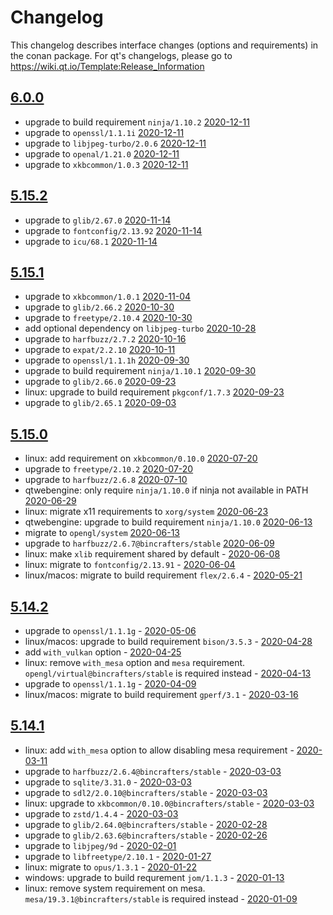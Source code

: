 # Changelog

This changelog describes interface changes (options and requirements) in the conan package. For qt's changelogs, please go to https://wiki.qt.io/Template:Release_Information

## [6.0.0](https://bintray.com/bincrafters/public-conan/qt%3Abincrafters/6.0.0%3Astable)
- upgrade to build requirement `ninja/1.10.2` [2020-12-11](https://github.com/bincrafters/conan-qt/commit/972f0489953f90d598c6c4d5ab9a7e30a7a1c043)
- upgrade to `openssl/1.1.1i` [2020-12-11](https://github.com/bincrafters/conan-qt/commit/972f0489953f90d598c6c4d5ab9a7e30a7a1c043)
- upgrade to `libjpeg-turbo/2.0.6` [2020-12-11](https://github.com/bincrafters/conan-qt/commit/972f0489953f90d598c6c4d5ab9a7e30a7a1c043)
- upgrade to `openal/1.21.0` [2020-12-11](https://github.com/bincrafters/conan-qt/commit/972f0489953f90d598c6c4d5ab9a7e30a7a1c043)
- upgrade to `xkbcommon/1.0.3` [2020-12-11](https://github.com/bincrafters/conan-qt/commit/972f0489953f90d598c6c4d5ab9a7e30a7a1c043)
## [5.15.2](https://bintray.com/bincrafters/public-conan/qt%3Abincrafters/5.15.2%3Astable)
- upgrade to `glib/2.67.0` [2020-11-14](https://github.com/bincrafters/conan-qt/commit/b5b8f20955d93ec0835416acefdb6cb1b647b9f3)
- upgrade to `fontconfig/2.13.92` [2020-11-14](https://github.com/bincrafters/conan-qt/commit/b5b8f20955d93ec0835416acefdb6cb1b647b9f3)
- upgrade to `icu/68.1` [2020-11-14](https://github.com/bincrafters/conan-qt/commit/b5b8f20955d93ec0835416acefdb6cb1b647b9f3)
## [5.15.1](https://bintray.com/bincrafters/public-conan/qt%3Abincrafters/5.15.1%3Astable)
- upgrade to `xkbcommon/1.0.1` [2020-11-04](https://github.com/bincrafters/conan-qt/commit/52f848cd837a4fe90db0d8447215edcb6a17476b)
- upgrade to `glib/2.66.2` [2020-10-30](https://github.com/bincrafters/conan-qt/commit/982a1b9ec6e53b2d1d54880e1adcfa131b7902fd)
- upgrade to `freetype/2.10.4` [2020-10-30](https://github.com/bincrafters/conan-qt/commit/982a1b9ec6e53b2d1d54880e1adcfa131b7902fd)
- add optional dependency on `libjpeg-turbo` [2020-10-28](https://github.com/bincrafters/conan-qt/commit/d504e0907eeb20c407e893f817df4c2c3c9fa08b)
- upgrade to `harfbuzz/2.7.2` [2020-10-16](https://github.com/bincrafters/conan-qt/commit/481728f315c18fb544e34776d5ccc91a6fe79c12)
- upgrade to `expat/2.2.10` [2020-10-11](https://github.com/bincrafters/conan-qt/commit/8e142d657dfcc7b6eca91eba0831bc80d6cacf8b)
- upgrade to `openssl/1.1.1h` [2020-09-30](https://github.com/bincrafters/conan-qt/commit/a43350e71c19f1c7dec4cab41e0aa512024eee86)
- upgrade to build requirement `ninja/1.10.1` [2020-09-30](https://github.com/bincrafters/conan-qt/commit/a43350e71c19f1c7dec4cab41e0aa512024eee86)
- upgrade to `glib/2.66.0` [2020-09-23](https://github.com/bincrafters/conan-qt/commit/a8726297ac049b81b2cae2d2e17fb22e22ece582)
- linux: upgrade to build requirement `pkgconf/1.7.3` [2020-09-23](https://github.com/bincrafters/conan-qt/commit/a8726297ac049b81b2cae2d2e17fb22e22ece582)
- upgrade to `glib/2.65.1` [2020-09-03](https://github.com/bincrafters/conan-qt/commit/761813f2db4e24d098276e6724be405dcfbacb73)
## [5.15.0](https://bintray.com/bincrafters/public-conan/qt%3Abincrafters/5.15.0%3Astable)
- linux: add requirement on `xkbcommon/0.10.0` [2020-07-20](https://github.com/bincrafters/conan-qt/commit/6dadca2c03feaf0a18d8e2b5efc44db8cdf99f3f)
- upgrade to `freetype/2.10.2` [2020-07-20](https://github.com/bincrafters/conan-qt/commit/50e706f02a6654037074ce2a5a3b25e63d482c05)
- upgrade to `harfbuzz/2.6.8` [2020-07-10](https://github.com/bincrafters/conan-qt/commit/16628e59004350230eec8bb62a17b4ae59dc7d11)
- qtwebengine: only require `ninja/1.10.0` if ninja not available in PATH [2020-06-29](https://github.com/bincrafters/conan-qt/commit/d5610e837036337be1487118cdfa887dfaf2b495)
- linux: migrate x11 requirements to `xorg/system` [2020-06-23](https://github.com/bincrafters/conan-qt/commit/d504c309fe8a551b72a580157d5fe47915f8aa74)
- qtwebengine: upgrade to build requirement `ninja/1.10.0` [2020-06-13](https://github.com/bincrafters/conan-qt/commit/52490d71b8a2d6df62d01cecd7d3358536961ca7)
- migrate to `opengl/system` [2020-06-13](https://github.com/bincrafters/conan-qt/commit/52490d71b8a2d6df62d01cecd7d3358536961ca7)
- upgrade to `harfbuzz/2.6.7@bincrafters/stable` [2020-06-09](https://github.com/bincrafters/conan-qt/commit/1a3d13e2e92c81c774a194dc6457e62b4f31bb79)
- linux: make `xlib` requirement shared by default - [2020-06-08](https://github.com/bincrafters/conan-qt/commit/cb1d1e914c0191803e21da9c81ef71de0d7e52c7)
- linux: migrate to `fontconfig/2.13.91` - [2020-06-04](https://github.com/bincrafters/conan-qt/commit/2fe7f984af734fb175a9ecffa14e81ae49a22dbd)
- linux/macos: migrate to build requirement `flex/2.6.4` - [2020-05-21](https://github.com/bincrafters/conan-qt/commit/750851425c3f4217365f5a9aaa9d856e6533fdfd#diff-2b1d42f71f22b7ea0412d7602dec166f)
## [5.14.2](https://bintray.com/bincrafters/public-conan/qt%3Abincrafters/5.14.2%3Astable)
- upgrade to `openssl/1.1.1g` - [2020-05-06](https://github.com/bincrafters/conan-qt/commit/44c706a3a061f8dabe52eead5ee4d54417b4e863)
- linux/macos: upgrade to build requirement `bison/3.5.3` - [2020-04-28](https://github.com/bincrafters/conan-qt/commit/924d23fa77f54c9751c2345f2f01e939dd3dc856)
- add `with_vulkan` option - [2020-04-25](https://github.com/bincrafters/conan-qt/commit/448470871b2d9523a47937eae66621f01f161a1e)
- linux: remove `with_mesa` option and `mesa` requirement. `opengl/virtual@bincrafters/stable` is required instead - [2020-04-13](https://github.com/bincrafters/conan-qt/commit/36f7702b142244cd503e12891d8bc7ac5d37504e)
- upgrade to `openssl/1.1.1g` - [2020-04-09](https://github.com/bincrafters/conan-qt/commit/5c04b3aac2bed31c5422da93db06a07a92cb2844)
- linux/macos: migrate to build requirement `gperf/3.1` - [2020-03-16](https://github.com/bincrafters/conan-qt/commit/229f375d3c5676ab1616ea6ec5ddd75ae8679a6f)
## [5.14.1](https://bintray.com/bincrafters/public-conan/qt%3Abincrafters/5.14.1%3Astable)
- linux: add `with_mesa` option to allow disabling mesa requirement - [2020-03-11](https://github.com/bincrafters/conan-qt/commit/7c2f5bf147a609fb3ecd40549b3de30c21e63d41)
- upgrade to `harfbuzz/2.6.4@bincrafters/stable` - [2020-03-03](https://github.com/bincrafters/conan-qt/commit/39492329fb95ac2e2e1b9a9b37cfc5f74ef4f81c)
- upgrade to `sqlite/3.31.0` - [2020-03-03](https://github.com/bincrafters/conan-qt/commit/39492329fb95ac2e2e1b9a9b37cfc5f74ef4f81c)
- upgrade to `sdl2/2.0.10@bincrafters/stable` - [2020-03-03](https://github.com/bincrafters/conan-qt/commit/39492329fb95ac2e2e1b9a9b37cfc5f74ef4f81c)
- linux: upgrade to `xkbcommon/0.10.0@bincrafters/stable` - [2020-03-03](https://github.com/bincrafters/conan-qt/commit/39492329fb95ac2e2e1b9a9b37cfc5f74ef4f81c)
- upgrade to `zstd/1.4.4` - [2020-03-03](https://github.com/bincrafters/conan-qt/commit/39492329fb95ac2e2e1b9a9b37cfc5f74ef4f81c)
- upgrade to `glib/2.64.0@bincrafters/stable` - [2020-02-28](https://github.com/bincrafters/conan-qt/commit/2a4167dc1a0a008f3570c7b3ff7c48ca5c6bf30f)
- upgrade to `glib/2.63.6@bincrafters/stable` - [2020-02-26](https://github.com/bincrafters/conan-qt/commit/10c0e0622dac3b5312670c236e6bc54ac682579e)
- upgrade to `libjpeg/9d` - [2020-02-01](https://github.com/bincrafters/conan-qt/commit/a5585a998f863d57a5601b2ab620ba9f8ef06641)
- upgrade to `libfreetype/2.10.1` - [2020-01-27](https://github.com/bincrafters/conan-qt/commit/25b2d262bfbe26a6df45d6edf60e29ab180f59d8)
- linux: migrate to `opus/1.3.1` - [2020-01-22](https://github.com/bincrafters/conan-qt/commit/adff8c0c6e595102561c472f62b4d14f3a99bffc)
- windows: upgrade to build requrement `jom/1.1.3` - [2020-01-13](https://github.com/bincrafters/conan-qt/commit/84168c7db987bdd9b3deeb497f2605bf146d4b65)
- linux: remove system requirement on mesa. `mesa/19.3.1@bincrafters/stable` is required instead - [2020-01-09](https://github.com/bincrafters/conan-qt/commit/c6d8131be32e2b5fd10b509ea6ff574ed89f4b93)